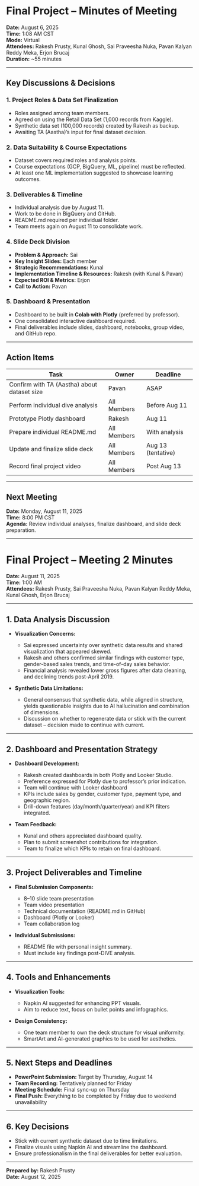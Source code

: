 
# Final Project – Minutes of Meeting

**Date:** August 6, 2025  
**Time:** 1:08 AM CST  
**Mode:** Virtual  
**Attendees:** Rakesh Prusty, Kunal Ghosh, Sai Praveesha Nuka, Pavan Kalyan Reddy Meka, Erjon Brucaj  
**Duration:** ~55 minutes  

---

## Key Discussions & Decisions

### 1. Project Roles & Data Set Finalization
- Roles assigned among team members.
- Agreed on using the Retail Data Set (1,000 records from Kaggle).
- Synthetic data set (100,000 records) created by Rakesh as backup.
- Awaiting TA (Aastha)’s input for final dataset decision.

### 2. Data Suitability & Course Expectations
- Dataset covers required roles and analysis points.
- Course expectations (GCP, BigQuery, ML, pipeline) must be reflected.
- At least one ML implementation suggested to showcase learning outcomes.

### 3. Deliverables & Timeline
- Individual analysis due by August 11.
- Work to be done in BigQuery and GitHub.
- README.md required per individual folder.
- Team meets again on August 11 to consolidate work.

### 4. Slide Deck Division
- **Problem & Approach:** Sai  
- **Key Insight Slides:** Each member  
- **Strategic Recommendations:** Kunal  
- **Implementation Timeline & Resources:** Rakesh (with Kunal & Pavan)  
- **Expected ROI & Metrics:** Erjon  
- **Call to Action:** Pavan  

### 5. Dashboard & Presentation
- Dashboard to be built in **Colab with Plotly** (preferred by professor).
- One consolidated interactive dashboard required.
- Final deliverables include slides, dashboard, notebooks, group video, and GitHub repo.

---

## Action Items

| Task | Owner | Deadline |
|------|-------|----------|
| Confirm with TA (Aastha) about dataset size | Pavan | ASAP |
| Perform individual dive analysis | All Members | Before Aug 11 |
| Prototype Plotly dashboard | Rakesh | Aug 11 |
| Prepare individual README.md | All Members | With analysis |
| Update and finalize slide deck | All Members | Aug 13 (tentative) |
| Record final project video | All Members | Post Aug 13 |

---

## Next Meeting

**Date:** Monday, August 11, 2025  
**Time:** 8:00 PM CST  
**Agenda:** Review individual analyses, finalize dashboard, and slide deck preparation.

---
# Final Project – Meeting 2 Minutes

**Date:** August 11, 2025  
**Time:** 1:00 AM  
**Attendees:** Rakesh Prusty, Sai Praveesha Nuka, Pavan Kalyan Reddy Meka, Kunal Ghosh, Erjon Brucaj

---

## 1. Data Analysis Discussion

- **Visualization Concerns:** 
  - Sai expressed uncertainty over synthetic data results and shared visualization that appeared skewed.
  - Rakesh and others confirmed similar findings with customer type, gender-based sales trends, and time-of-day sales behavior.
  - Financial analysis revealed lower gross figures after data cleaning, and declining trends post-April 2019.

- **Synthetic Data Limitations:** 
  - General consensus that synthetic data, while aligned in structure, yields questionable insights due to AI hallucination and combination of dimensions.
  - Discussion on whether to regenerate data or stick with the current dataset – decision made to continue with current.

---

## 2. Dashboard and Presentation Strategy

- **Dashboard Development:**
  - Rakesh created dashboards in both Plotly and Looker Studio.
  - Preference expressed for Plotly due to professor’s prior indication.
  - Team will continue with Looker dashboard 
  - KPIs include sales by gender, customer type, payment type, and geographic region.
  - Drill-down features (day/month/quarter/year) and KPI filters integrated.

- **Team Feedback:**
  - Kunal and others appreciated dashboard quality.
  - Plan to submit screenshot contributions for integration.
  - Team to finalize which KPIs to retain on final dashboard.

---

## 3. Project Deliverables and Timeline

- **Final Submission Components:**
  - 8–10 slide team presentation
  - Team video presentation
  - Technical documentation (README.md in GitHub)
  - Dashboard (Plotly or Looker)
  - Team collaboration log

- **Individual Submissions:**
  - README file with personal insight summary.
  - Must include key findings post-DIVE analysis.

---

## 4. Tools and Enhancements

- **Visualization Tools:**
  - Napkin AI suggested for enhancing PPT visuals.
  - Aim to reduce text, focus on bullet points and infographics.

- **Design Consistency:**
  - One team member to own the deck structure for visual uniformity.
  - SmartArt and AI-generated graphics to be used for aesthetics.

---

## 5. Next Steps and Deadlines

- **PowerPoint Submission:** Target by Thursday, August 14
- **Team Recording:** Tentatively planned for Friday
- **Meeting Schedule:** Final sync-up on Thursday
- **Final Push:** Everything to be completed by Friday due to weekend unavailability

---

## 6. Key Decisions

- Stick with current synthetic dataset due to time limitations.
- Finalize visuals using Napkin AI and streamline the dashboard.
- Ensure professionalism in the final deliverables for better evaluation.

---

**Prepared by:** Rakesh Prusty  
**Date:** August 12, 2025

